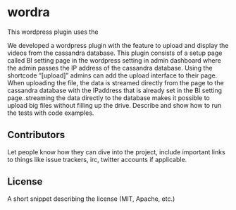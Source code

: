 # wordra
This wordpress plugin uses the  

We developed a wordpress plugin  with the feature to upload and display the videos from the cassandra database.
This plugin consists of a setup page called BI setting page in the wordpress setting in admin dashboard where the admin passes the IP address of the cassandra database.
Using the shortcode “[upload]” admins can add the upload interface to their page. When uploading the file, the data is streamed directly from the page to the cassandra 
database with the IPaddress that is already set in the BI setting page..streaming the data directly to the database makes it
possible to upload big files without filling up the drive. 
Describe and show how to run the tests with code examples.

## Contributors

Let people know how they can dive into the project, include important links to things like issue trackers, irc, twitter accounts if applicable.

## License

A short snippet describing the license (MIT, Apache, etc.)
